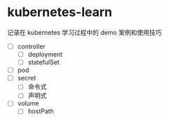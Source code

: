 # kubernetes-learn

记录在 kubernetes 学习过程中的 demo 案例和使用技巧

- [ ] controller
  - [ ] deployment
  - [ ] statefulSet
- [ ] pod
- [ ] secret
  - [ ] 命令式
  - [ ] 声明式
- [ ] volume
  - [ ] hostPath
